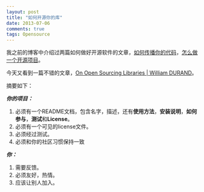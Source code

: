 ```yaml
---
layout: post
title: "如何开源你的库"
date: 2013-07-06
comments: true
tags: Opensource
---
```

<p>我之前的博客中介绍过两篇如何做好开源软件的文章，<a href="/2013/06/21/how-to-spread-your-code/">如何传播你的代码</a>，<a href="/2013/01/05/how-to-start-open-source-project/">怎么做一个开源项目</a>。</p>
<p>今天又看到一篇不错的文章，<a href="http://williamdurand.fr/2013/07/04/on-open-sourcing-libraries/">On Open Sourcing Libraries | William DURAND</a>。</p>
<p>摘要如下：</p>
<p><strong><em>你的项目：</em></strong></p>
<ol>
<li>必须有一个README文档，包含名字，描述，还有<strong>使用方法</strong>，<strong>安装说明</strong>，<strong>如何参与</strong>，<strong>测试</strong>和<strong>License</strong>。</li>
<li>必须有一个可见的license文件。</li>
<li>必须经过测试。</li>
<li>必须和你的社区习惯保持一致</li>
</ol>
<p><em><strong>你：</strong></em></p>
<ol>
<li>需要反馈。</li>
<li>必须友好，热情。</li>
<li>应该让别人加入。</li>
</ol>